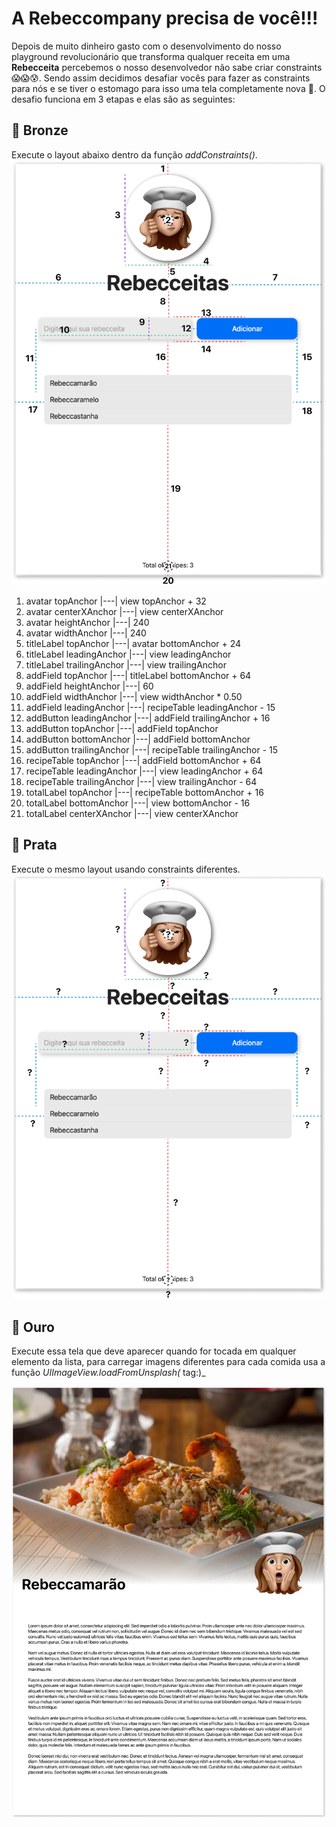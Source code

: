 # A Rebeccompany precisa de você!!!

Depois de muito dinheiro gasto com o desenvolvimento do nosso playground revolucionário que transforma qualquer receita em uma **Rebecceita** percebemos o nosso desenvolvedor não sabe criar constraints 😱😱😰.
Sendo assim decidimos desafiar vocês para fazer as constraints para nós e se tiver o estomago para isso uma tela completamente nova 🎉. O desafio funciona em 3 etapas e elas são as seguintes:

## 🥉 Bronze
Execute o layout abaixo dentro da função _addConstraints()_.
![primeira tela](https://github.com/gbrlCM/Desafio-Auto-Layout/blob/main/Resources/Screen1.png)

1. avatar topAnchor |---| view topAnchor + 32
2. avatar centerXAnchor |---| view centerXAnchor
3. avatar heightAnchor |---| 240
4. avatar widthAnchor |---| 240
5. titleLabel topAnchor |---| avatar bottomAnchor + 24
6. titleLabel leadingAnchor |---| view leadingAnchor
7. titleLabel trailingAnchor |---| view trailingAnchor
8. addField topAnchor |---| titleLabel bottomAnchor + 64
9. addField heightAnchor |---| 60
10. addField widthAnchor |---| view widthAnchor * 0.50
11. addField leadingAnchor |---| recipeTable leadingAnchor - 15
12. addButton leadingAnchor |---| addField trailingAnchor + 16
13. addButton topAnchor |---| addField topAnchor
14. addButton bottomAnchor |---| addField bottomAnchor
15. addButton trailingAnchor |---| recipeTable trailingAnchor - 15
16. recipeTable topAnchor |---| addField bottomAnchor + 64
17. recipeTable leadingAnchor |---| view leadingAnchor + 64
18. recipeTable trailingAnchor |---| view trailingAnchor - 64
19. totalLabel topAnchor |---| recipeTable bottomAnchor + 16
20. totalLabel bottomAnchor |---| view bottomAnchor - 16
21. totalLabel centerXAnchor |---| view centerXAnchor

## 🥈 Prata
Execute o mesmo layout usando constraints diferentes.
![segunda tela](https://github.com/gbrlCM/Desafio-Auto-Layout/blob/main/Resources/Screen2.png)

## 🥇 Ouro
Execute essa tela que deve aparecer quando for tocada em qualquer elemento da lista, para carregar imagens diferentes para cada comida usa a função _UIImageView.loadFromUnsplash(_ tag:)_

![terceira tela](https://github.com/gbrlCM/Desafio-Auto-Layout/blob/main/Resources/Screen3.png)
